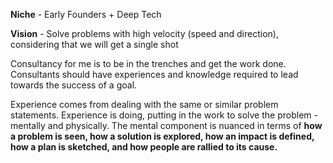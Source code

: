 **Niche** - Early Founders + Deep Tech

**Vision** - Solve problems with high velocity (speed and direction), considering that we will get a single shot

Consultancy for me is to be in the trenches and get the work done. Consultants should have experiences and knowledge required to lead towards the success of a goal.

Experience comes from dealing with the same or similar problem statements. Experience is doing, putting in the work to solve the problem - mentally and physically. The mental component is nuanced in terms of **how a problem is seen, how a solution is explored, how an impact is defined, how a plan is sketched, and how people are rallied to its cause.** 

